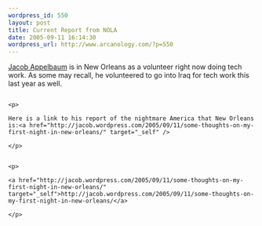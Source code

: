 ```yaml
--- 
wordpress_id: 550
layout: post
title: Current Report from NOLA
date: 2005-09-11 16:14:30
wordpress_url: http://www.arcanology.com/?p=550
---
```

<p>
                                                                                                                                                                                                                                                                                                                                                                                                                                                                                                                                                                                                                                                                                                                                                                          <a href="http://www.livejournal.com/users/ioerror/" target="_self">Jacob Appelbaum</a> is in New Orleans as a volunteer right now doing tech work. As some may recall, he volunteered to go into Iraq for tech work this last year as well.
                                                                                                                                                                                                                                                                                                                                                                                                                                                                                                                                                                                                                                                                                                                                                                        </p>
                                                                                                                                                                                                                                                                                                                                                                                                                                                                                                                                                                                                                                                                                                                                                                        
                                                                                                                                                                                                                                                                                                                                                                                                                                                                                                                                                                                                                                                                                                                                                                        <p>
                                                                                                                                                                                                                                                                                                                                                                                                                                                                                                                                                                                                                                                                                                                                                                          Here is a link to his report of the nightmare America that New Orleans is:<a href="http://jacob.wordpress.com/2005/09/11/some-thoughts-on-my-first-night-in-new-orleans/" target="_self" />
                                                                                                                                                                                                                                                                                                                                                                                                                                                                                                                                                                                                                                                                                                                                                                        </p>
                                                                                                                                                                                                                                                                                                                                                                                                                                                                                                                                                                                                                                                                                                                                                                        
                                                                                                                                                                                                                                                                                                                                                                                                                                                                                                                                                                                                                                                                                                                                                                        <p>
                                                                                                                                                                                                                                                                                                                                                                                                                                                                                                                                                                                                                                                                                                                                                                          <a href="http://jacob.wordpress.com/2005/09/11/some-thoughts-on-my-first-night-in-new-orleans/" target="_self">http://jacob.wordpress.com/2005/09/11/some-thoughts-on-my-first-night-in-new-orleans/</a>
                                                                                                                                                                                                                                                                                                                                                                                                                                                                                                                                                                                                                                                                                                                                                                        </p>